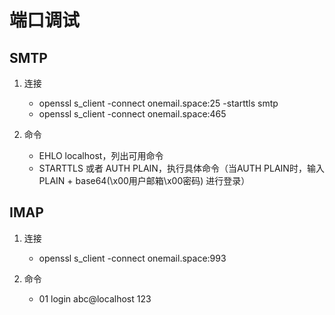 # 端口调试

## SMTP 

1. 连接  
    - openssl s_client -connect onemail.space:25 -starttls smtp
    - openssl s_client -connect onemail.space:465

2. 命令
    - EHLO localhost，列出可用命令
    - STARTTLS 或者 AUTH PLAIN，执行具体命令（当AUTH PLAIN时，输入PLAIN + base64(\x00用户邮箱\x00密码) 进行登录）

## IMAP

1. 连接
    - openssl s_client -connect onemail.space:993

2. 命令
    - 01 login abc@localhost 123
